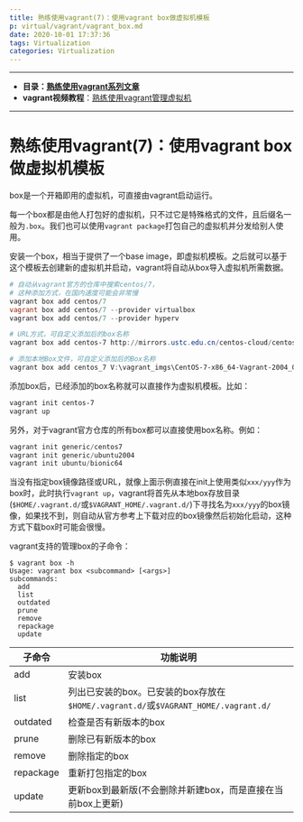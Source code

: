 ```yaml
---
title: 熟练使用vagrant(7)：使用vagrant box做虚拟机模板
p: virtual/vagrant/vagrant_box.md
date: 2020-10-01 17:37:36
tags: Virtualization
categories: Virtualization
---
```


--------

- **目录：[熟练使用vagrant系列文章](/virtual/index#vagrant)**  
- **vagrant视频教程**：[熟练使用vagrant管理虚拟机](https://edu.51cto.com/sd/304f8)

--------


# 熟练使用vagrant(7)：使用vagrant box做虚拟机模板

box是一个开箱即用的虚拟机，可直接由vagrant启动运行。

每一个box都是由他人打包好的虚拟机，只不过它是特殊格式的文件，且后缀名一般为`.box`。我们也可以使用`vagrant package`打包自己的虚拟机并分发给别人使用。

安装一个box，相当于提供了一个base image，即虚拟机模板。之后就可以基于这个模板去创建新的虚拟机并启动，vagrant将自动从box导入虚拟机所需数据。
```powershell
# 自动从vagrant官方的仓库中搜索centos/7，
# 这种添加方式，在国内速度可能会非常慢
vagrant box add centos/7
vagrant box add centos/7 --provider virtualbox
vagrant box add centos/7 --provider hyperv

# URL方式，可自定义添加后的box名称
vagrant box add centos-7 http://mirrors.ustc.edu.cn/centos-cloud/centos/7/vagrant/x86_64/images/CentOS-7-x86_64-Vagrant-2004_01.VirtualBox.box

# 添加本地Box文件，可自定义添加后的Box名称
vagrant box add centos_7 V:\vagrant_imgs\CentOS-7-x86_64-Vagrant-2004_01.VirtualBox.box
```

添加box后，已经添加的box名称就可以直接作为虚拟机模板。比如：
```powershell
vagrant init centos-7
vagrant up
```

另外，对于vagrant官方仓库的所有box都可以直接使用box名称。例如：
```powershell
vagrant init generic/centos7
vagrant init generic/ubuntu2004
vagrant init ubuntu/bionic64
```

当没有指定box镜像路径或URL，就像上面示例直接在init上使用类似`xxx/yyy`作为box时，此时执行`vagrant up`，vagrant将首先从本地box存放目录(`$HOME/.vagrant.d/`或`$VAGRANT_HOME/.vagrant.d/`)下寻找名为`xxx/yyy`的box镜像，如果找不到，则自动从官方参考上下载对应的box镜像然后初始化启动，这种方式下载box时可能会很慢。

vagrant支持的管理box的子命令：
```
$ vagrant box -h
Usage: vagrant box <subcommand> [<args>]
subcommands:
  add
  list
  outdated
  prune
  remove
  repackage
  update
```

子命令    | 功能说明
---------|-----
add      | 安装box
list     | 列出已安装的box。已安装的box存放在`$HOME/.vagrant.d/`或`$VAGRANT_HOME/.vagrant.d/` 
outdated | 检查是否有新版本的box
prune    | 删除已有新版本的box
remove   | 删除指定的box
repackage| 重新打包指定的box
update   | 更新box到最新版(不会删除并新建box，而是直接在当前box上更新)
